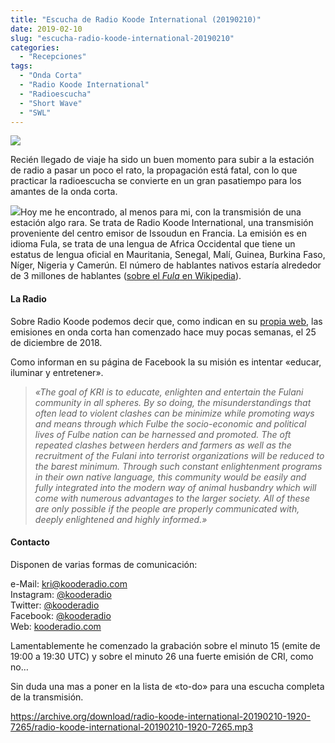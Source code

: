 ```yaml
---
title: "Escucha de Radio Koode International (20190210)"
date: 2019-02-10
slug: "escucha-radio-koode-international-20190210"
categories:
  - "Recepciones"
tags:
  - "Onda Corta"
  - "Radio Koode International"
  - "Radioescucha"
  - "Short Wave"
  - "SWL"
---
```


![](https://www.eb1tr.com/wp-content/uploads/2019/02/img.jpg)

Recién llegado de viaje ha sido un buen momento para subir a la estación de radio a pasar un poco el rato, la propagación está fatal, con lo que practicar la radioescucha se convierte en un gran pasatiempo para los amantes de la onda corta.

![](https://archive.org/download/radio-koode-international-20190210-1920-7265/radio-koode-international-20190210-1920-7265.dib)Hoy me he encontrado, al menos para mi, con la transmisión de una estación algo rara. Se trata de Radio Koode International, una transmisión proveniente del centro emisor de Issoudun en Francia. La emisión es en idioma Fula, se trata de una lengua de Africa Occidental que tiene un estatus de lengua oficial en Mauritania, Senegal, Malí, Guinea, Burkina Faso, Níger, Nigeria y Camerún. El número de hablantes nativos estaría alrededor de 3 millones de hablantes ([sobre el _Fula_ en Wikipedia](https://es.wikipedia.org/wiki/Idioma_fula)).

#### La Radio

Sobre Radio Koode podemos decir que, como indican en su [propia web](https://www.kooderadio.com/koode-radio-live-transmission/), las emisiones en onda corta han comenzado hace muy pocas semanas, el 25 de diciembre de 2018.

Como informan en su página de Facebook la su misión es intentar «educar, iluminar y entretener».

> _«The goal of KRI is to educate, enlighten and entertain the Fulani community in all spheres. By so doing, the misunderstandings that often lead to violent clashes can be minimize while promoting ways and means through which Fulbe the socio-economic and political lives of Fulbe nation can be harnessed and promoted. The oft repeated clashes between herders and farmers as well as the recruitment of the Fulani into terrorist organizations will be reduced to the barest minimum. Through such constant enlightenment programs in their own native language, this community would be easily and fully integrated into the modern way of animal husbandry which will come with numerous advantages to the larger society. All of these are only possible if the people are properly communicated with, deeply enlightened and highly informed.»_

#### Contacto

Disponen de varias formas de comunicación:

e-Mail: [kri@kooderadio.com](mailto:kri@kooderadio.com)  
Instagram: [@kooderadio](https://www.instagram.com/kooderadio)  
Twitter: [@kooderadio](https://twitter.com/kooderadio)  
Facebook: [@kooderadio](https://www.facebook.com/kooderadio)  
Web: [kooderadio.com](https://www.kooderadio.com)

Lamentablemente he comenzado la grabación sobre el minuto 15 (emite de 19:00 a 19:30 UTC) y sobre el minuto 26 una fuerte emisión de CRI, como no…

Sin duda una mas a poner en la lista de «to-do» para una escucha completa de la transmisión.

<https://archive.org/download/radio-koode-international-20190210-1920-7265/radio-koode-international-20190210-1920-7265.mp3>

